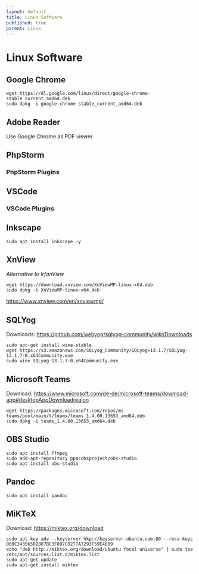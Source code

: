 ```yaml
---
layout: default
title: Linux Software
published: true
parent: Linux
---
```


# Linux Software

## Google Chrome

```
wget https://dl.google.com/linux/direct/google-chrome-stable_current_amd64.deb
sudo dpkg -i google-chrome-stable_current_amd64.deb
```

## Adobe Reader

Use Google Chrome as PDF viewer

## PhpStorm

### PhpStorm Plugins

## VSCode

### VSCode Plugins

## Inkscape

```
sudo apt install inkscape -y
```

## XnView

*Alternative to IrfanView*

```
wget https://download.xnview.com/XnViewMP-linux-x64.deb
sudo dpkg -i XnViewMP-linux-x64.deb
```
<https://www.xnview.com/en/xnviewmp/>

## SQLYog

Downloads: <https://github.com/webyog/sqlyog-community/wiki/Downloads>

```
sudo apt-get install wine-stable
wget https://s3.amazonaws.com/SQLyog_Community/SQLyog+13.1.7/SQLyog-13.1.7-0.x64Community.exe
sudo wine SQLyog-13.1.7-0.x64Community.exe
```

## Microsoft Teams

Download: <https://www.microsoft.com/de-de/microsoft-teams/download-app#desktopAppDownloadregion>

```
wget https://packages.microsoft.com/repos/ms-teams/pool/main/t/teams/teams_1.4.00.13653_amd64.deb
sudo dpkg -i teams_1.4.00.13653_amd64.deb
```

## OBS Studio

```
sudo apt install ffmpeg
sudo add-apt-repository ppa:obsproject/obs-studio
sudo apt install obs-studio
```

## Pandoc

```
sudo apt install pandoc
```

## MiKTeX

Download: <https://miktex.org/download>

```
sudo apt-key adv --keyserver hkp://keyserver.ubuntu.com:80 --recv-keys D6BC243565B2087BC3F897C9277A7293F59E4889
echo "deb http://miktex.org/download/ubuntu focal universe" | sudo tee /etc/apt/sources.list.d/miktex.list
sudo apt-get update
sudo apt-get install miktex
```

